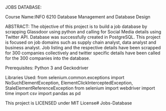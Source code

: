 JOBS DATABASE:

Course Name:INFO 6210 Database Management and Database Design

ABSTRACT:
The objective of this project is to build a job database by scrapping Glassdoor using python and calling for Social Media details using Twitter API. Database was successfully created in PostgreSQL. This project is focused on job domains such as supply chain analyst, data analyst and business analyst. Job listing and the respective details have been scrapped for 300 companies collectively and twitter specific details have been called for the 300 companies into the database.

Prerequisites:
Python 3 and
Geckodriver

Libraries Used:
from selenium.common.exceptions import NoSuchElementException, ElementClickInterceptedException, StaleElementReferenceException
from selenium import webdriver
import time
import csv
import pandas as pd

This project is LICENSED under MIT License# Jobs-Database
